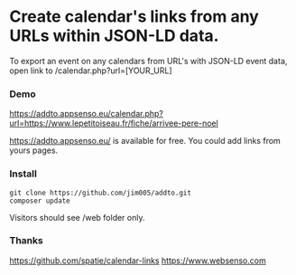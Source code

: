 # Create calendar's links from any URLs within JSON-LD data.

To export an event on any calendars from URL's with JSON-LD event data, open link to /calendar.php?url=[YOUR_URL]

### Demo

<https://addto.appsenso.eu/calendar.php?url=https://www.lepetitoiseau.fr/fiche/arrivee-pere-noel>

<https://addto.appsenso.eu/> is available for free. You could add links from yours pages.

### Install

```
git clone https://github.com/jim005/addto.git
composer update
```

Visitors should see /web folder only.

### Thanks

<https://github.com/spatie/calendar-links>
<https://www.websenso.com>